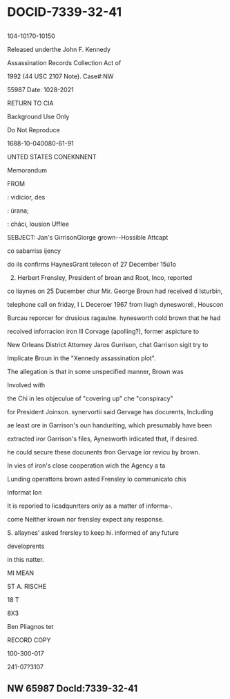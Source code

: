 # DOCID-7339-32-41

##
104-10170-10150

Released underthe John F. Kennedy

Assassination Records Collection Act of

1992 (44 USC 2107 Note). Case#:NW

55987 Date: 1028-2021

RETURN TO CIA

Background Use Only

Do Not Reproduce

1688-10-040080-61-91

UNTED STATES CONEKNNENT

Memorandum

FROM

: vidicior, des

: úrana;

: cháci, lousion Ufflee

SEBJECT: Jan's GirrisonGiorge grown--Hossible Attcapt

co sabarriss ijency

do ils confirms HaynesGrant telecon of 27 December 15ú1o

2. Herbert Frensley, President of broan and Root, Inco, reported

co liaynes on 25 Ducember chur Mir. George Broun had received d Isturbin,

telephone call on friday, I L Deceroer 1967 from liugh dynesworel:, Houscon

Burcau reporcer for drusious ragaulne. hynesworth cold brown that he had

recoived inforracion iron lll Corvage (apolling?), former aspicture to

New Orleans District Attorney Jaros Gurrison, chat Garrison sigit try to

Implicate Broun in the "Xennedy assassination plot".

The allegation is that in some unspecified manner, Brown was

Involved with

the Chi in les objeculue of "covering up" che "conspiracy"

for President Joinson. synervortii said Gervage has docurents, Including

ae least ore in Garrison's oun handuriting, which presumably have been

extracted iror Garrison's files, Aynesworth irdicated that, if desired.

he could secure these docunents fron Gervage lor revicu by brown.

In vies of iron's close cooperation wich the Agency a ta

Lunding operattons brown asted Frensley lo communicato chis

Informat Ion

It is reporied to licadqunrters only as a matter of informa-.

come Neither krown nor frensley expect any response.

S. allaynes' asked frersley to keep hi. informed of any future

developrents

in this natter.

MI MEAN

ST A. RISCHE

18 T

8X3

Ben Pliagnos tet

RECORD COPY

100-300-017

241-07?3107

NW 65987 Docld:7339-32-41
---

